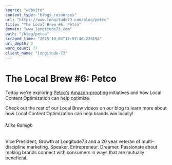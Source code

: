 ```yaml
---
source: "website"
content_type: "blogs_resources"
url: "https://www.longitude73.com/blog/petco"
title: "The Local Brew #6: Petco"
domain: "www.longitude73.com"
path: "/blog/petco"
scraped_time: "2025-10-04T17:57:46.236194"
url_depth: 2
word_count: 77
client_name: "longitude-73"
---
```


# The Local Brew #6: Petco

Today we're exploring [Petco's](/blog/the-local-brew-25-pet-retailers-vs.-e-commerce) [Amazon-proofing](/blog/the-local-brew-25-pet-retailers-vs.-e-commerce) initiatives and how Local Content Optimization can help optimize.

Check out the rest of our Local Brew videos on our blog to learn more about how Local Content Optimization can help brands win locally!

###### Mike Raleigh

Vice President, Growth at Longitude73 and a 20 year veteran of multi-discipline marketing. Speaker. Entrepreneur. Dreamer. Passionate about making brands connect with consumers in ways that are mutually beneficial.